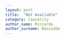 ```yaml
---
layout: post
title:  "Not Available"
category: Causality
author_name: Riccardo
author_surname: Massidda
---
```


